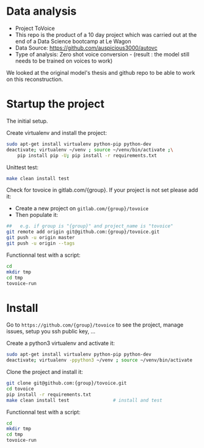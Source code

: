 # Data analysis
- Project ToVoice
- This repo is the product of a 10 day project which was carried out at the end of a Data Science bootcamp at Le Wagon
- Data Source: https://github.com/auspicious3000/autovc
- Type of analysis: Zero shot voice conversion - (result : the model still needs to be trained on voices to work)

We looked at the original model's thesis and github repo to be able to work on this reconstruction.

# Startup the project

The initial setup.

Create virtualenv and install the project:
```bash
sudo apt-get install virtualenv python-pip python-dev
deactivate; virtualenv ~/venv ; source ~/venv/bin/activate ;\
    pip install pip -U; pip install -r requirements.txt
```

Unittest test:
```bash
make clean install test
```

Check for tovoice in gitlab.com/{group}.
If your project is not set please add it:

- Create a new project on `gitlab.com/{group}/tovoice`
- Then populate it:

```bash
##   e.g. if group is "{group}" and project_name is "tovoice"
git remote add origin git@github.com:{group}/tovoice.git
git push -u origin master
git push -u origin --tags
```

Functionnal test with a script:

```bash
cd
mkdir tmp
cd tmp
tovoice-run
```

# Install

Go to `https://github.com/{group}/tovoice` to see the project, manage issues,
setup you ssh public key, ...

Create a python3 virtualenv and activate it:

```bash
sudo apt-get install virtualenv python-pip python-dev
deactivate; virtualenv -ppython3 ~/venv ; source ~/venv/bin/activate
```

Clone the project and install it:

```bash
git clone git@github.com:{group}/tovoice.git
cd tovoice
pip install -r requirements.txt
make clean install test                # install and test
```
Functionnal test with a script:

```bash
cd
mkdir tmp
cd tmp
tovoice-run
```
